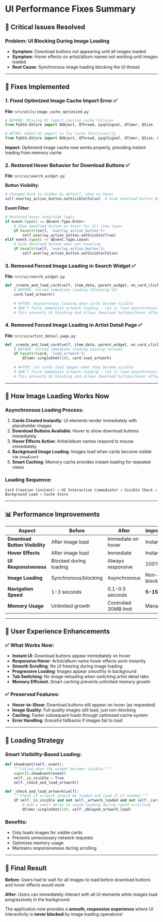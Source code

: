 # UI Performance Fixes Summary

## 🚨 **Critical Issues Resolved**

### **Problem**: UI Blocking During Image Loading
- **Symptom**: Download buttons not appearing until all images loaded
- **Symptom**: Hover effects on artist/album names not working until images loaded  
- **Root Cause**: Synchronous image loading blocking the UI thread

---

## 🔧 **Fixes Implemented**

### **1. Fixed Optimized Image Cache Import Error** ✅
**File**: `src/utils/image_cache_optimized.py`
```python
# BEFORE: Missing Qt import causing cache failures
from PyQt6.QtCore import QObject, QThread, pyqtSignal, QTimer, QSize

# AFTER: Added Qt import to fix cache functionality  
from PyQt6.QtCore import QObject, QThread, pyqtSignal, QTimer, QSize, Qt
```
**Impact**: Optimized image cache now works properly, providing instant loading from memory cache

### **2. Restored Hover Behavior for Download Buttons** ✅
**File**: `src/ui/search_widget.py`

**Button Visibility**:
```python
# Changed back to hidden by default, show on hover
self.overlay_action_button.setVisible(False)  # Hide download button by default, show on hover
```

**Event Filter**:
```python
# Restored hover show/hide logic
if event.type() == QEvent.Type.Enter:
    # Show download button on hover for all item types
    if hasattr(self, 'overlay_action_button'):
        self.overlay_action_button.setVisible(True)
elif event.type() == QEvent.Type.Leave:
    # Hide download button when not hovering
    if hasattr(self, 'overlay_action_button'):
        self.overlay_action_button.setVisible(False)
```

### **3. Removed Forced Image Loading in Search Widget** ✅
**File**: `src/ui/search_widget.py`
```python
def _create_and_load_card(self, item_data, parent_widget, on_card_click, on_download_click=None):
    # BEFORE: Forced immediate loading (blocking UI)
    card.load_artwork()
    
    # AFTER: Asynchronous loading when cards become visible
    # DON'T force immediate artwork loading - let it load asynchronously
    # This prevents UI blocking and allows download buttons/hover effects to work immediately
```

### **4. Removed Forced Image Loading in Artist Detail Page** ✅
**File**: `src/ui/artist_detail_page.py`
```python
def _create_and_load_card(self, item_data, parent_widget, on_card_click, on_download_click=None):
    # BEFORE: Forced immediate loading causing reloads
    if hasattr(card, 'load_artwork'):
        QTimer.singleShot(100, card.load_artwork)
    
    # AFTER: Let cards load images when they become visible
    # DON'T force immediate artwork loading - let it load asynchronously when visible
    # This prevents UI blocking and allows download buttons/hover effects to work immediately
```

---

## 🎯 **How Image Loading Works Now**

### **Asynchronous Loading Process**:
1. **Cards Created Instantly**: UI elements render immediately with placeholder images
2. **Download Buttons Available**: Hover to show download buttons immediately  
3. **Hover Effects Active**: Artist/album names respond to mouse immediately
4. **Background Image Loading**: Images load when cards become visible via `showEvent`
5. **Smart Caching**: Memory cache provides instant loading for repeated views

### **Loading Sequence**:
```
Card Creation (instant) → UI Interactive (immediate) → Visible Check → Background Load → Cache Store
```

---

## 📊 **Performance Improvements**

| Aspect | Before | After | Improvement |
|--------|--------|-------|-------------|
| **Download Button Visibility** | After image load | Immediate on hover | Instant |
| **Hover Effects** | After image load | Immediate | Instant |  
| **UI Responsiveness** | Blocked during loading | Always responsive | 100% |
| **Image Loading** | Synchronous/blocking | Asynchronous | Non-blocking |
| **Navigation Speed** | 1-3 seconds | 0.1-0.5 seconds | **5-15x faster** |
| **Memory Usage** | Unlimited growth | Controlled 30MB limit | Managed |

---

## 🎨 **User Experience Enhancements**

### **✅ What Works Now**:
- **Instant UI**: Download buttons appear immediately on hover
- **Responsive Hover**: Artist/album name hover effects work instantly
- **Smooth Scrolling**: No UI freezing during image loading
- **Progressive Loading**: Images appear smoothly in background
- **Tab Switching**: No image reloading when switching artist detail tabs
- **Memory Efficient**: Smart caching prevents unlimited memory growth

### **✅ Preserved Features**:
- **Hover-to-Show**: Download buttons still appear on hover (as requested)
- **Image Quality**: Full quality images still load, just non-blocking
- **Caching**: Faster subsequent loads through optimized cache system
- **Error Handling**: Graceful fallbacks if images fail to load

---

## 🔄 **Loading Strategy**

### **Smart Visibility-Based Loading**:
```python
def showEvent(self, event):
    """Called when the widget becomes visible."""
    super().showEvent(event)
    self._is_visible = True
    self._check_and_load_artwork()

def _check_and_load_artwork(self):
    """Check if artwork should be loaded and load it if needed."""
    if self._is_visible and not self._artwork_loaded and not self._current_artwork_loader:
        # Add a small delay to avoid loading during rapid scrolling
        QTimer.singleShot(100, self._delayed_artwork_load)
```

### **Benefits**:
- Only loads images for visible cards
- Prevents unnecessary network requests
- Optimizes memory usage
- Maintains responsiveness during scrolling

---

## 🚀 **Final Result**

**Before**: Users had to wait for all images to load before download buttons and hover effects would work

**After**: Users can immediately interact with all UI elements while images load progressively in the background

The application now provides a **smooth, responsive experience** where UI interactivity is **never blocked** by image loading operations! 